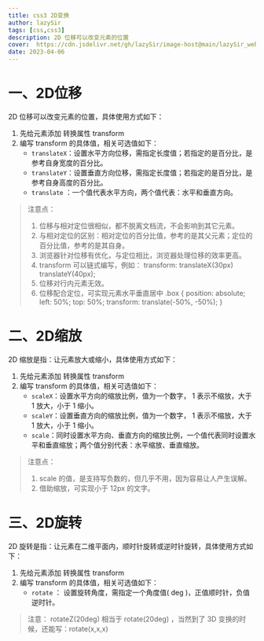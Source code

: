 ```yaml
---
title: css3 2D变换
author: lazySir
tags: [css,css3]
description: 2D 位移可以改变元素的位置
cover:  https://cdn.jsdelivr.net/gh/lazySir/image-host@main/lazySir_website/blog/css/css图片.png
date: 2023-04-06
---
```



# 一、2D位移
2D 位移可以改变元素的位置，具体使用方式如下：
1. 先给元素添加 转换属性 transform
2. 编写 transform 的具体值，相关可选值如下：
 	- `translateX`：设置水平方向位移，需指定长度值；若指定的是百分比，是参考自身宽度的百分比。
 	- `translateY`：设置垂直方向位移，需指定长度值；若指定的是百分比，是参考自身高度的百分比。
 	- `translate` ：一个值代表水平方向，两个值代表：水平和垂直方向。
>注意点：
>1. 位移与相对定位很相似，都不脱离文档流，不会影响到其它元素。
>2. 与相对定位的区别：相对定位的百分比值，参考的是其父元素；定位的百分比值，参考的是其自身。
>3. 浏览器针对位移有优化，与定位相比，浏览器处理位移的效率更高。
>4. transform 可以链式编写，例如：
>transform: translateX(30px) translateY(40px);
>5. 位移对行内元素无效。
>6. 位移配合定位，可实现元素水平垂直居中
>.box {
position: absolute;
left: 50%;
top: 50%;
transform: translate(-50%, -50%);
}


# 二、2D缩放
2D 缩放是指：让元素放大或缩小，具体使用方式如下：
1. 先给元素添加 转换属性 transform
2. 编写 transform 的具体值，相关可选值如下：
	- `scaleX`：设置水平方向的缩放比例，值为一个数字， 1 表示不缩放，大于 1 放大，小于 1 缩小。
	- `scaleY`：设置垂直方向的缩放比例，值为一个数字， 1 表示不缩放，大于 1 放大，小于 1 缩小。
	- `scale`：同时设置水平方向、垂直方向的缩放比例，一个值代表同时设置水平和垂直缩放；两个值分别代表：水平缩放、垂直缩放。

> 注意点：
> 1. scale 的值，是支持写负数的，但几乎不用，因为容易让人产生误解。
> 2. 借助缩放，可实现小于 12px 的文字。

# 三、2D旋转
2D 旋转是指：让元素在二维平面内，顺时针旋转或逆时针旋转，具体使用方式如下：
1. 先给元素添加 转换属性 transform
2. 编写 transform 的具体值，相关可选值如下：
	- `rotate` ： 设置旋转角度，需指定一个角度值( deg )，正值顺时针，负值逆时针。
>注意： rotateZ(20deg) 相当于 rotate(20deg) ，当然到了 3D 变换的时候，还能写：rotate(x,x,x)